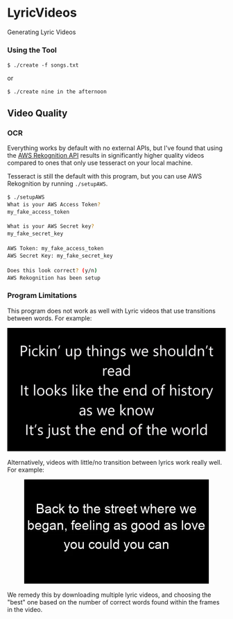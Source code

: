 # LyricVideos
Generating Lyric Videos

### Using the Tool

```{.sourceCode .bash}
$ ./create -f songs.txt
```

or

```{.sourceCode .bash}
$ ./create nine in the afternoon
```

## Video Quality

### OCR 

Everything works by default with no external APIs, but I've found that using the [AWS Rekognition API](https://aws.amazon.com/rekognition/) results in significantly higher quality videos compared to ones that only use tesseract on your local machine.

Tesseract is still the default with this program, but you can use AWS Rekognition by running `./setupAWS`.

```bash
$ ./setupAWS
What is your AWS Access Token?
my_fake_access_token

What is your AWS Secret key?
my_fake_secret_key

AWS Token: my_fake_access_token
AWS Secret Key: my_fake_secret_key

Does this look correct? (y/n)
AWS Rekognition has been setup
```

### Program Limitations

This program does not work as well with Lyric videos that use transitions between words.  For example:

<p align="center">
<img src="/static/example.gif"/>
</p>

Alternatively, videos with little/no transition between lyrics work really well.  For example:

<p align="center">
<img src="/static/goodExample.gif"/>
</p>

We remedy this by downloading multiple lyric videos, and choosing the "best" one based on the number of correct words found within the frames in the video.